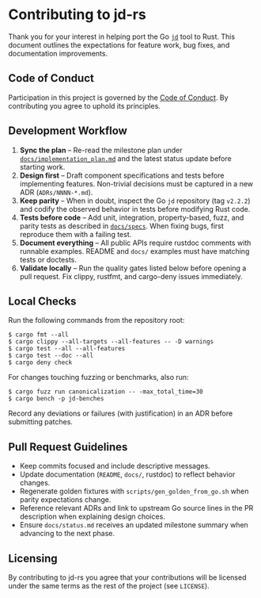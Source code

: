 # Contributing to jd-rs

Thank you for your interest in helping port the Go [`jd`](https://github.com/josephburnett/jd) tool to Rust. This document outlines the expectations for feature work, bug fixes, and documentation improvements.

## Code of Conduct

Participation in this project is governed by the [Code of Conduct](CODE_OF_CONDUCT.md). By contributing you agree to uphold its principles.

## Development Workflow

1. **Sync the plan** – Re-read the milestone plan under [`docs/implementation_plan.md`](docs/implementation_plan.md) and the latest status update before starting work.
2. **Design first** – Draft component specifications and tests before implementing features. Non-trivial decisions must be captured in a new ADR (`ADRs/NNNN-*.md`).
3. **Keep parity** – When in doubt, inspect the Go `jd` repository (tag `v2.2.2`) and codify the observed behavior in tests before modifying Rust code.
4. **Tests before code** – Add unit, integration, property-based, fuzz, and parity tests as described in [`docs/specs`](docs/specs/). When fixing bugs, first reproduce them with a failing test.
5. **Document everything** – All public APIs require rustdoc comments with runnable examples. README and `docs/` examples must have matching tests or doctests.
6. **Validate locally** – Run the quality gates listed below before opening a pull request. Fix clippy, rustfmt, and cargo-deny issues immediately.

## Local Checks

Run the following commands from the repository root:

```console
$ cargo fmt --all
$ cargo clippy --all-targets --all-features -- -D warnings
$ cargo test --all --all-features
$ cargo test --doc --all
$ cargo deny check
```

For changes touching fuzzing or benchmarks, also run:

```console
$ cargo fuzz run canonicalization -- -max_total_time=30
$ cargo bench -p jd-benches
```

Record any deviations or failures (with justification) in an ADR before submitting patches.

## Pull Request Guidelines

- Keep commits focused and include descriptive messages.
- Update documentation (`README`, `docs/`, rustdoc) to reflect behavior changes.
- Regenerate golden fixtures with `scripts/gen_golden_from_go.sh` when parity expectations change.
- Reference relevant ADRs and link to upstream Go source lines in the PR description when explaining design choices.
- Ensure `docs/status.md` receives an updated milestone summary when advancing to the next phase.

## Licensing

By contributing to jd-rs you agree that your contributions will be licensed under the same terms as the rest of the project (see `LICENSE`).
